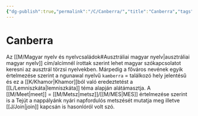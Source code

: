 ```yaml
---
{"dg-publish":true,"permalink":"/C/Canberra/","title":"Canberra","tags":["dg_uploaded"],"created":"2023-11-23T06:10","updated":"2023-11-23T06:10"}
---
```



# Canberra

Az [[M/Magyar nyelv és nyelvcsaládok#Ausztráliai magyar nyelv\|ausztráliai magyar nyelv]] cím/alcímnél írottak szerint lehet magyar szókapcsolatot keresni az ausztrál törzsi nyelvekben. Márpedig a főváros nevének egyik értelmezése szerint a ngunawal nyelvű `kamberra` = találkozó hely jelentésű és ez a [[K/Khamor\|Khamor]]ból való eredeztetést a [[L/Lemniszkáta\|lemniszkáta]] téma alapján alátámasztja. A [[M/Meet\|meet]] = [[M/Metsz\|metsz]]/[[M/MES\|MES]] értelmezése szerint is a Tejút a nappályánk nyári napfordulós metszését mutatja meg illetve [[J/Join\|join]] kapcsán is hasonlóról volt szó.  